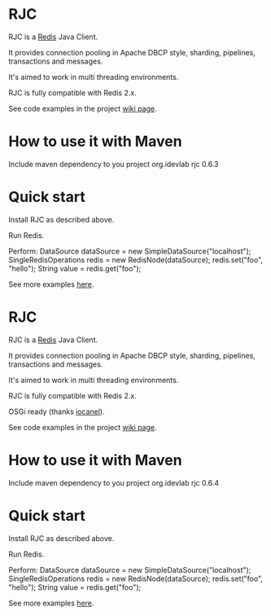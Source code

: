 # RJC
RJC is a [Redis](http://redis.io/) Java Client.

It provides connection pooling in Apache DBCP style, sharding, pipelines, transactions and messages.

It's aimed to work in multi threading environments.

RJC is fully compatible with Redis 2.x.

See code examples in the project [wiki page](https://github.com/e-mzungu/rjc/wiki/Code-examples).

# How to use it with Maven
Include maven dependency to you project
        <dependency>
            <groupId>org.idevlab</groupId>
            <artifactId>rjc</artifactId>
            <version>0.6.3</version>
        </dependency>

# Quick start

Install RJC as described above.

Run Redis.

Perform:
        DataSource dataSource = new SimpleDataSource("localhost");
        SingleRedisOperations redis = new RedisNode(dataSource);
        redis.set("foo", "hello");
        String value = redis.get("foo");

See more examples [here](https://github.com/e-mzungu/rjc/wiki/Code-examples).


# RJC
RJC is a [Redis](http://redis.io/) Java Client.

It provides connection pooling in Apache DBCP style, sharding, pipelines, transactions and messages.

It's aimed to work in multi threading environments.

RJC is fully compatible with Redis 2.x.

OSGi ready (thanks [iocanel](https://github.com/iocanel)).

See code examples in the project [wiki page](https://github.com/e-mzungu/rjc/wiki/Code-examples).

# How to use it with Maven
Include maven dependency to you project
        <dependency>
            <groupId>org.idevlab</groupId>
            <artifactId>rjc</artifactId>
            <version>0.6.4</version>
        </dependency>

# Quick start

Install RJC as described above.

Run Redis.

Perform:
        DataSource dataSource = new SimpleDataSource("localhost");
        SingleRedisOperations redis = new RedisNode(dataSource);
        redis.set("foo", "hello");
        String value = redis.get("foo");

See more examples [here](https://github.com/e-mzungu/rjc/wiki/Code-examples).